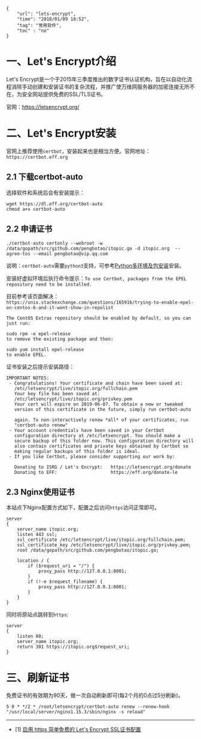 ```
{
    "url": "lets-encrypt",
    "time": "2018/01/09 18:52",
    "tag": "常用软件",
    "toc" : "no"
}
```

# 一、Let's Encrypt介绍

Let's Encrypt是一个于2015年三季度推出的数字证书认证机构，旨在以自动化流程消除手动创建和安装证书的复杂流程，并推广使万维网服务器的加密连接无所不在，为安全网站提供免费的SSL/TLS证书。

官网：https://letsencrypt.org/

# 二、Let's Encrypt安装

官网上推荐使用`certbot`，安装起来也是相当方便。官网地址：`https://certbot.eff.org`

## 2.1 下载certbot-auto

选择软件和系统后会有安装提示：

```
wget https://dl.eff.org/certbot-auto
chmod a+x certbot-auto
```

## 2.2 申请证书
```
./certbot-auto certonly --webroot -w /data/gopath/src/github.com/pengbotao/itopic.go -d itopic.org  --agree-tos --email pengbotao@vip.qq.com
```

说明：`certbot-auto`需要`python3`支持，可参考[Python多环境及包安装](./python-environment.html)安装。


安装好虚拟环境后执行命令提示：`To use Certbot, packages from the EPEL repository need to be installed.`

目前参考该页面解决：`https://unix.stackexchange.com/questions/165916/trying-to-enable-epel-on-centos-6-and-it-wont-show-in-repolist`

```
The CentOS Extras repository should be enabled by default, so you can just run:

sudo rpm -e epel-release
to remove the existing package and then:

sudo yum install epel-release
to enable EPEL.
```

证书安装之后提示安装路径：

```
IMPORTANT NOTES:
 - Congratulations! Your certificate and chain have been saved at:
   /etc/letsencrypt/live/itopic.org/fullchain.pem
   Your key file has been saved at:
   /etc/letsencrypt/live/itopic.org/privkey.pem
   Your cert will expire on 2019-06-07. To obtain a new or tweaked
   version of this certificate in the future, simply run certbot-auto

   again. To non-interactively renew *all* of your certificates, run
   "certbot-auto renew"
 - Your account credentials have been saved in your Certbot
   configuration directory at /etc/letsencrypt. You should make a
   secure backup of this folder now. This configuration directory will
   also contain certificates and private keys obtained by Certbot so
   making regular backups of this folder is ideal.
 - If you like Certbot, please consider supporting our work by:

   Donating to ISRG / Let's Encrypt:   https://letsencrypt.org/donate
   Donating to EFF:                    https://eff.org/donate-le
```


## 2.3 Nginx使用证书

本站点下Nginx配置方式如下，配置之后访问`https`访问正常即可。

```
server
{
    server_name itopic.org;
    listen 443 ssl;
    ssl_certificate /etc/letsencrypt/live/itopic.org/fullchain.pem;
    ssl_certificate_key /etc/letsencrypt/live/itopic.org/privkey.pem;
    root /data/gopath/src/github.com/pengbotao/itopic.go;

    location / {
        if ($request_uri = "/") {
            proxy_pass http://127.0.0.1:8001;
        }
        if (!-e $request_filename) {
            proxy_pass http://127.0.0.1:8001;
        }
    }
}
```

同时将原站点跳转到`https`:

```
server
{
    listen 80;
    server_name itopic.org;
    return 301 https://itopic.org$request_uri;
}
```

# 三、刷新证书

免费证书的有效期为90天，做一次自动刷新即可(每2个月的0点过5分刷新)。

```
5 0 * */2 * /root/letsencrypt/certbot-auto renew --renew-hook "/usr/local/server/nginx1.15.3/sbin/nginx -s reload"
```

---

- [1] [启用 https 简单免费的 Let's Encrypt SSL证书配置](https://segmentfault.com/a/1190000012343679)